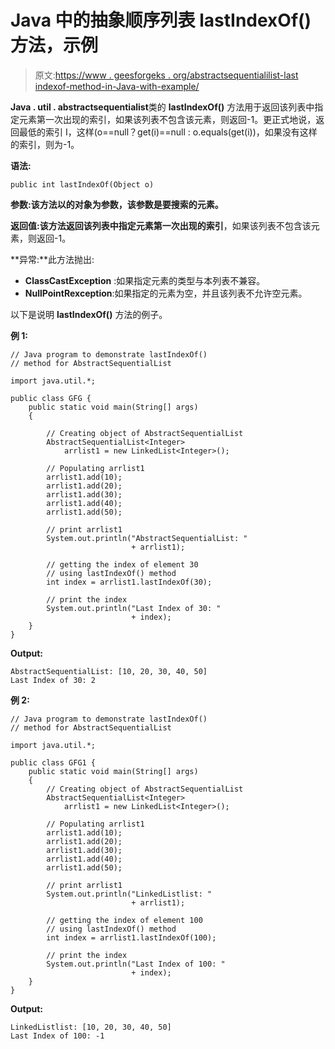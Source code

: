 # Java 中的抽象顺序列表 lastIndexOf()方法，示例

> 原文:[https://www . geesforgeks . org/abstractsequentialilist-last indexof-method-in-Java-with-example/](https://www.geeksforgeeks.org/abstractsequentiallist-lastindexof-method-in-java-with-example/)

**Java . util . abstractsequentialist**类的 **lastIndexOf()** 方法用于返回该列表中指定元素第一次出现的索引，如果该列表不包含该元素，则返回-1。更正式地说，返回最低的索引 I，这样(o==null？get(i)==null : o.equals(get(i))，如果没有这样的索引，则为-1。

**语法:**

```
public int lastIndexOf(Object o)
```

**参数:**该方法以的**对象为参数，该参数是要搜索的元素。**

**返回值:**该方法返回该列表中指定元素第一次出现的**索引**，如果该列表不包含该元素，则返回-1。

**异常:**此方法抛出:

*   **ClassCastException** :如果指定元素的类型与本列表不兼容。
*   **NullPointRexception**:如果指定的元素为空，并且该列表不允许空元素。

以下是说明 **lastIndexOf()** 方法的例子。

**例 1:**

```
// Java program to demonstrate lastIndexOf()
// method for AbstractSequentialList

import java.util.*;

public class GFG {
    public static void main(String[] args)
    {

        // Creating object of AbstractSequentialList
        AbstractSequentialList<Integer>
            arrlist1 = new LinkedList<Integer>();

        // Populating arrlist1
        arrlist1.add(10);
        arrlist1.add(20);
        arrlist1.add(30);
        arrlist1.add(40);
        arrlist1.add(50);

        // print arrlist1
        System.out.println("AbstractSequentialList: "
                           + arrlist1);

        // getting the index of element 30
        // using lastIndexOf() method
        int index = arrlist1.lastIndexOf(30);

        // print the index
        System.out.println("Last Index of 30: "
                           + index);
    }
}
```

**Output:**

```
AbstractSequentialList: [10, 20, 30, 40, 50]
Last Index of 30: 2

```

**例 2:**

```
// Java program to demonstrate lastIndexOf()
// method for AbstractSequentialList

import java.util.*;

public class GFG1 {
    public static void main(String[] args)
    {
        // Creating object of AbstractSequentialList
        AbstractSequentialList<Integer>
            arrlist1 = new LinkedList<Integer>();

        // Populating arrlist1
        arrlist1.add(10);
        arrlist1.add(20);
        arrlist1.add(30);
        arrlist1.add(40);
        arrlist1.add(50);

        // print arrlist1
        System.out.println("LinkedListlist: "
                           + arrlist1);

        // getting the index of element 100
        // using lastIndexOf() method
        int index = arrlist1.lastIndexOf(100);

        // print the index
        System.out.println("Last Index of 100: "
                           + index);
    }
}
```

**Output:**

```
LinkedListlist: [10, 20, 30, 40, 50]
Last Index of 100: -1

```